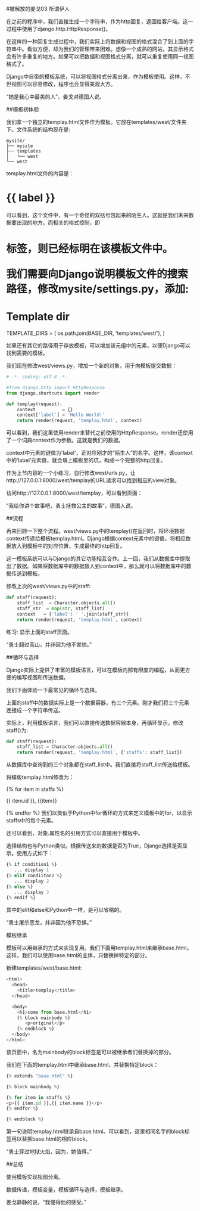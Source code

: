#被解放的姜戈03 所谓伊人


 

在之前的程序中，我们直接生成一个字符串，作为http回复，返回给客户端。这一过程中使用了django.http.HttpResponse()。

在这样的一种回复生成过程中，我们实际上将数据和视图的格式混合了到上面的字符串中。看似方便，却为我们的管理带来困难。想像一个成熟的网站，其显示格式会有许多重复的地方。如果可以把数据和视图格式分离，就可以重复使用同一视图格式了。

Django中自带的模板系统，可以将视图格式分离出来，作为模板使用。这样，不但视图可以容易修改，程序也会显得美观大方。



“她是我心中最美的人”，姜戈对德国人说。

 

##模板初体验

我们拿一个独立的templay.html文件作为模板。它放在templates/west/文件夹下。文件系统的结构现在是:

    mysite/
    ├── mysite
    ├── templates
    │   └── west
    └── west
 

templay.html文件的内容是：

<h1>{{ label }}</h1>

可以看到，这个文件中，有一个奇怪的双括号包起来的陌生人。这就是我们未来数据要出现的地方。而相关的格式控制，即<h1>标签，则已经标明在该模板文件中。

 

我们需要向Django说明模板文件的搜索路径，修改mysite/settings.py，添加:

# Template dir
TEMPLATE_DIRS = (
    os.path.join(BASE_DIR, 'templates/west/'),
)

如果还有其它的路径用于存放模板，可以增加该元组中的元素，以便Django可以找到需要的模板。

 

我们现在修改west/views.py，增加一个新的对象，用于向模板提交数据：

```python
# -*- coding: utf-8 -*-

#from django.http import HttpResponse
from django.shortcuts import render

def templay(request):
    context          = {}
    context['label'] = 'Hello World!'
    return render(request, 'templay.html', context)
```
可以看到，我们这里使用render来替代之前使用的HttpResponse。render还使用了一个词典context作为参数。这就是我们的数据。

context中元素的键值为'label'，正对应刚才的“陌生人”的名字。这样，该context中的‘label’元素值，就会填上模板里的坑，构成一个完整的http回复。

 

作为上节内容的一个小练习，自行修改west/urls.py，让http://127.0.0.1:8000/west/templay的URL请求可以找到相应的view对象。

 

访问http://127.0.0.1:8000/west/templay，可以看到页面：

 

“我给你讲个故事吧，勇士拯救公主的故事”，德国人说。 

 

##流程

再来回顾一下整个流程。west/views.py中的templay()在返回时，将环境数据context传递给模板templay.html。Django根据context元素中的键值，将相应数据放入到模板中的对应位置，生成最终的http回复。



这一模板系统可以与Django的其它功能相互合作。上一回，我们从数据库中提取出了数据。如果将数据库中的数据放入到context中，那么就可以将数据库中的数据传送到模板。

修改上次的west/views.py中的staff:
```python
def staff(request):
    staff_list  = Character.objects.all()
    staff_str  = map(str, staff_list)
    context   = {'label': ' '.join(staff_str)}
    return render(request, 'templay.html', context)
```
练习: 显示上面的staff页面。

 

“勇士翻过高山，并非因为他不害怕。”

 

##循环与选择

Django实际上提供了丰富的模板语言，可以在模板内部有限度的编程，从而更方便的编写视图和传送数据。

我们下面体验一下最常见的循环与选择。

 

上面的staff中的数据实际上是一个数据容器，有三个元素。刚才我们将三个元素连接成一个字符串传送。

实际上，利用模板语言，我们可以直接传送数据容器本身，再循环显示。修改staff()为:
```python
def staff(request):
    staff_list = Character.objects.all()
    return render(request, 'templay.html', {'staffs': staff_list})
```
从数据库中查询到的三个对象都在staff_list中。我们直接将staff_list传送给模板。

将模板templay.html修改为：

{% for item in staffs %}
<p>{{ item.id }}, {{item}}</p>
{% endfor %}
我们以类似于Python中for循环的方式来定义模板中的for，以显示staffs中的每个元素。

还可以看到，对象.属性名的引用方式可以直接用于模板中。

 

选择结构也与Python类似。根据传送来的数据是否为True，Django选择是否显示。使用方式如下：

```python
{% if condition1 %}
   ... display 1
{% elif condiiton2 %}
   ... display 2
{% else %}
   ... display 3
{% endif %}
```
其中的elif和else和Python中一样，是可以省略的。

 

“勇士屠杀恶龙，并非因为他不恐惧。”

 

模板继承

模板可以用继承的方式来实现复用。我们下面用templay.html来继承base.html。这样，我们可以使用base.html的主体，只替换掉特定的部分。

新建templates/west/base.html:

```python
<html>
  <head>
    <title>templay</title>
  </head>

  <body>
    <h1>come from base.html</h1>
    {% block mainbody %}
       <p>original</p>
    {% endblock %}
  </body>
</html>
```
该页面中，名为mainbody的block标签是可以被继承者们替换掉的部分。

 

我们在下面的templay.html中继承base.html，并替换特定block：

```python
{% extends "base.html" %}

{% block mainbody %}

{% for item in staffs %}
<p>{{ item.id }},{{ item.name }}</p>
{% endfor %}

{% endblock %}
```
第一句说明templay.html继承自base.html。可以看到，这里相同名字的block标签用以替换base.html的相应block。

 

“勇士穿过地狱火焰，因为，她值得。”

 

##总结

使用模板实现视图分离。

数据传递，模板变量，模板循环与选择，模板继承。

 

姜戈静静的说，“我懂得他的感受。”
